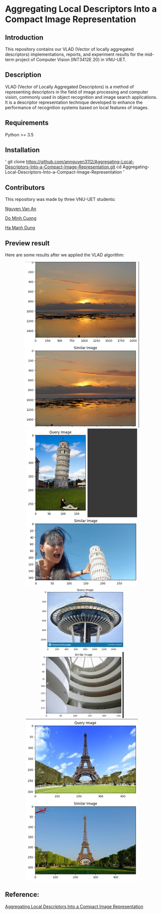 # Aggregating Local Descriptors Into a Compact Image Representation

## Introduction
This repository contains our VLAD (Vector of locally aggregated descriptors) implementations, reports, and experiment results for the mid-term project of Computer Vision (INT3412E 20) in VNU-UET.

## Description
VLAD (Vector of Locally Aggregated Descriptors) is a method of representing descriptors in the field of image processing and computer vision, commonly used in object recognition and image search applications. It is a descriptor representation technique developed to enhance the performance of recognition systems based on local features of images.
## Requirements
Python >= 3.5

## Installation
'
git clone https://github.com/annguyen3112/Aggregating-Local-Descriptors-Into-a-Compact-Image-Representation.git
cd Aggregating-Local-Descriptors-Into-a-Compact-Image-Representation
'

## Contributors

This repository was made by three VNU-UET students:

[Nguyen Van An](https://github.com/annguyen3112)

[Do Minh Cuong](https://github.com/mcuongdo)

[Ha Manh Dung](https://github.com/manhdungne)

## Preview result

Here are some results after we applied the VLAD algorithm:
<div align="center">
  <img src="experiments/result1.png">
</div>
<div align="center">
  <img src="experiments/result2.png">
</div>
<div align="center">
  <img src="experiments/result3.png">
</div>
<div align="center">
  <img src="experiments/result4.png">
</div>

## Reference:
[Aggregating Local Descriptors Into a Compact Image Representation](https://sci-hub.hkvisa.net/10.1109/cvpr.2010.5540039)
